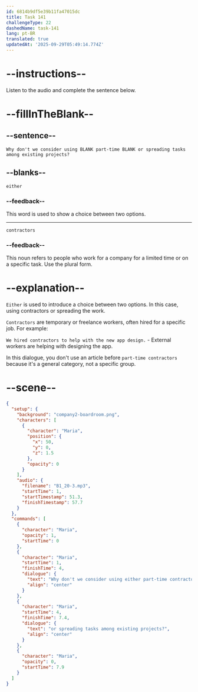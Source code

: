 ```yaml
---
id: 6814b9df5e39b11fa47015dc
title: Task 141
challengeType: 22
dashedName: task-141
lang: pt-BR
translated: true
updatedAt: '2025-09-29T05:49:14.774Z'
---
```


<!-- (Audio) Maria: Why don't we consider using either part-time contractors or spreading tasks among existing projects? -->

# --instructions--

Listen to the audio and complete the sentence below.

# --fillInTheBlank--

## --sentence--

`Why don't we consider using BLANK part-time BLANK or spreading tasks among existing projects?`

## --blanks--

`either`

### --feedback--

This word is used to show a choice between two options.

---

`contractors`

### --feedback--

This noun refers to people who work for a company for a limited time or on a specific task. Use the plural form.

# --explanation--

`Either` is used to introduce a choice between two options. In this case, using contractors or spreading the work.

`Contractors` are temporary or freelance workers, often hired for a specific job. For example:

`We hired contractors to help with the new app design.` - External workers are helping with designing the app.

In this dialogue, you don't use an article before `part-time contractors` because it's a general category, not a specific group.

# --scene--

```json
{
  "setup": {
    "background": "company2-boardroom.png",
    "characters": [
      {
        "character": "Maria",
        "position": {
          "x": 50,
          "y": 0,
          "z": 1.5
        },
        "opacity": 0
      }
    ],
    "audio": {
      "filename": "B1_20-3.mp3",
      "startTime": 1,
      "startTimestamp": 51.3,
      "finishTimestamp": 57.7
    }
  },
  "commands": [
    {
      "character": "Maria",
      "opacity": 1,
      "startTime": 0
    },
    {
      "character": "Maria",
      "startTime": 1,
      "finishTime": 4,
      "dialogue": {
        "text": "Why don't we consider using either part-time contractors",
        "align": "center"
      }
    },
    {
      "character": "Maria",
      "startTime": 4,
      "finishTime": 7.4,
      "dialogue": {
        "text": "or spreading tasks among existing projects?",
        "align": "center"
      }
    },
    {
      "character": "Maria",
      "opacity": 0,
      "startTime": 7.9
    }
  ]
}
```
